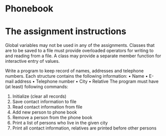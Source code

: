 # Phonebook


# The assignment instructions
Global variables may not be used in any of the assignments. Classes that are to be saved to a file must provide overloaded operators for writing to and reading from a file. A class may provide a separate member function for interactive entry of values.

Write a program to keep record of names, addresses and telephone numbers.
Each structure contains the following information:
• Name
• E-mail address
• Telephone number
• City
• Relative
The program must have (at least) following commands:
1. Initialize (clear all records)
2. Save contact information to file
3. Read contact information from file
4. Add new person to phone book
5. Remove a person from the phone book
6. Print a list of persons who live in the given city
7. Print all contact information, relatives are printed before other persons
